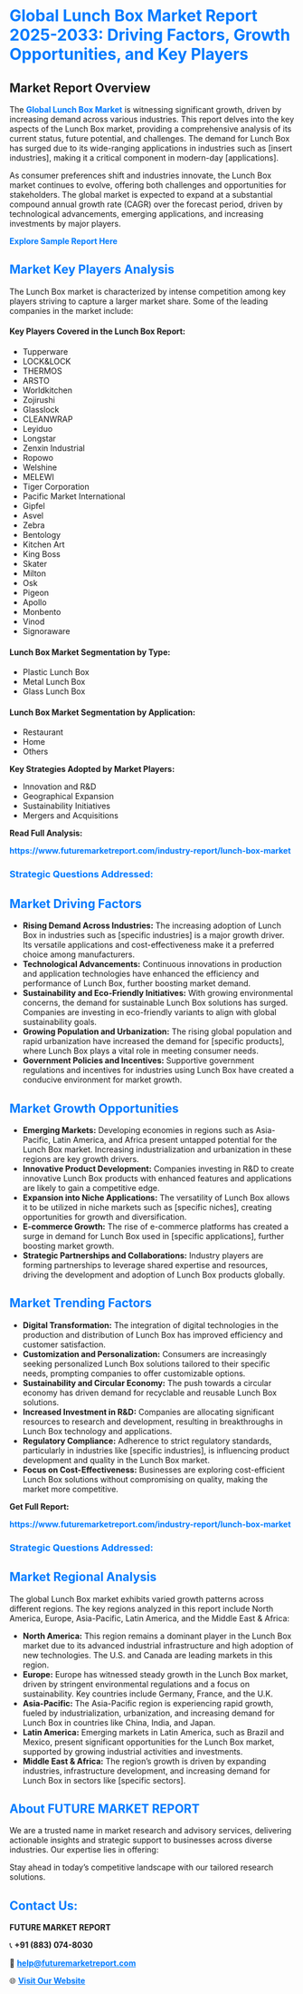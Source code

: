 <h1 style="color: #007BFF;">Global Lunch Box Market Report 2025-2033: Driving Factors, Growth Opportunities, and Key Players</h1>

<section id="overview">
<h2>Market Report Overview</h2>
<p>The <a href="https://www.futuremarketreport.com/industry-report/lunch-box-market" style="color: #007BFF; text-decoration: none;"><strong>Global Lunch Box Market</strong></a> is witnessing significant growth, driven by increasing demand across various industries. This report delves into the key aspects of the Lunch Box market, providing a comprehensive analysis of its current status, future potential, and challenges. The demand for Lunch Box has surged due to its wide-ranging applications in industries such as [insert industries], making it a critical component in modern-day [applications].</p>
<p>As consumer preferences shift and industries innovate, the Lunch Box market continues to evolve, offering both challenges and opportunities for stakeholders. The global market is expected to expand at a substantial compound annual growth rate (CAGR) over the forecast period, driven by technological advancements, emerging applications, and increasing investments by major players.</p>
</section>

<section id="overview">
<p><a href="https://www.futuremarketreport.com/request-sample/reportId=58540" style="color: #007BFF; text-decoration: none;"><strong>Explore Sample Report Here</strong></a></p>
</section>

<section id="key-players">
<h2 style="color: #007BFF;">Market Key Players Analysis</h2>
<p>The Lunch Box market is characterized by intense competition among key players striving to capture a larger market share. Some of the leading companies in the market include:</p>
<h4>Key Players Covered in the Lunch Box Report:</h4>
<ul><li>Tupperware</li><li>LOCK&amp;LOCK</li><li>THERMOS</li><li>ARSTO</li><li>Worldkitchen</li><li>Zojirushi</li><li>Glasslock</li><li>CLEANWRAP</li><li>Leyiduo</li><li>Longstar</li><li>Zenxin Industrial</li><li>Ropowo</li><li>Welshine</li><li>MELEWI</li><li>Tiger Corporation</li><li>Pacific Market International</li><li>Gipfel</li><li>Asvel</li><li>Zebra</li><li>Bentology</li><li>Kitchen Art</li><li>King Boss</li><li>Skater</li><li>Milton</li><li>Osk</li><li>Pigeon</li><li>Apollo</li><li>Monbento</li><li>Vinod</li><li>Signoraware</li></ul>
<h4>Lunch Box Market Segmentation by Type:</h4>
<ul><li>Plastic Lunch Box</li><li>Metal Lunch Box</li><li>Glass Lunch Box</li></ul>

<h4>Lunch Box Market Segmentation by Application:</h4>
<ul><li>Restaurant</li><li>Home</li><li>Others</li></ul>
<p><strong>Key Strategies Adopted by Market Players:</strong></p>
<ul>
<li>Innovation and R&D</li>
<li>Geographical Expansion</li>
<li>Sustainability Initiatives</li>
<li>Mergers and Acquisitions</li>
</ul>
</section>

<section>
<p><strong>Read Full Analysis: </strong></p><a href="https://www.futuremarketreport.com/industry-report/lunch-box-market" style="color: #007BFF; text-decoration: none;"><strong>https://www.futuremarketreport.com/industry-report/lunch-box-market</strong></a>
<h3 style="color: #007BFF;">Strategic Questions Addressed:</h3>
</section>

<section id="driving-factors">
<h2 style="color: #007BFF;">Market Driving Factors</h2>
<ul>
<li><strong>Rising Demand Across Industries:</strong> The increasing adoption of Lunch Box in industries such as [specific industries] is a major growth driver. Its versatile applications and cost-effectiveness make it a preferred choice among manufacturers.</li>
<li><strong>Technological Advancements:</strong> Continuous innovations in production and application technologies have enhanced the efficiency and performance of Lunch Box, further boosting market demand.</li>
<li><strong>Sustainability and Eco-Friendly Initiatives:</strong> With growing environmental concerns, the demand for sustainable Lunch Box solutions has surged. Companies are investing in eco-friendly variants to align with global sustainability goals.</li>
<li><strong>Growing Population and Urbanization:</strong> The rising global population and rapid urbanization have increased the demand for [specific products], where Lunch Box plays a vital role in meeting consumer needs.</li>
<li><strong>Government Policies and Incentives:</strong> Supportive government regulations and incentives for industries using Lunch Box have created a conducive environment for market growth.</li>
</ul>
</section>

<section id="growth-opportunities">
<h2 style="color: #007BFF;">Market Growth Opportunities</h2>
<ul>
<li><strong>Emerging Markets:</strong> Developing economies in regions such as Asia-Pacific, Latin America, and Africa present untapped potential for the Lunch Box market. Increasing industrialization and urbanization in these regions are key growth drivers.</li>
<li><strong>Innovative Product Development:</strong> Companies investing in R&D to create innovative Lunch Box products with enhanced features and applications are likely to gain a competitive edge.</li>
<li><strong>Expansion into Niche Applications:</strong> The versatility of Lunch Box allows it to be utilized in niche markets such as [specific niches], creating opportunities for growth and diversification.</li>
<li><strong>E-commerce Growth:</strong> The rise of e-commerce platforms has created a surge in demand for Lunch Box used in [specific applications], further boosting market growth.</li>
<li><strong>Strategic Partnerships and Collaborations:</strong> Industry players are forming partnerships to leverage shared expertise and resources, driving the development and adoption of Lunch Box products globally.</li>
</ul>
</section>

<section id="trending-factors">
<h2 style="color: #007BFF;">Market Trending Factors</h2>
<ul>
<li><strong>Digital Transformation:</strong> The integration of digital technologies in the production and distribution of Lunch Box has improved efficiency and customer satisfaction.</li>
<li><strong>Customization and Personalization:</strong> Consumers are increasingly seeking personalized Lunch Box solutions tailored to their specific needs, prompting companies to offer customizable options.</li>
<li><strong>Sustainability and Circular Economy:</strong> The push towards a circular economy has driven demand for recyclable and reusable Lunch Box solutions.</li>
<li><strong>Increased Investment in R&D:</strong> Companies are allocating significant resources to research and development, resulting in breakthroughs in Lunch Box technology and applications.</li>
<li><strong>Regulatory Compliance:</strong> Adherence to strict regulatory standards, particularly in industries like [specific industries], is influencing product development and quality in the Lunch Box market.</li>
<li><strong>Focus on Cost-Effectiveness:</strong> Businesses are exploring cost-efficient Lunch Box solutions without compromising on quality, making the market more competitive.</li>
</ul>
</section>

<section>
<p><strong>Get Full Report: </strong></p><a href="https://www.futuremarketreport.com/industry-report/lunch-box-market" style="color: #007BFF; text-decoration: none;"><strong>https://www.futuremarketreport.com/industry-report/lunch-box-market</strong></a>
<h3 style="color: #007BFF;">Strategic Questions Addressed:</h3>
</section>


<section id="regional-analysis">
<h2 style="color: #007BFF;">Market Regional Analysis</h2>
<p>The global Lunch Box market exhibits varied growth patterns across different regions. The key regions analyzed in this report include North America, Europe, Asia-Pacific, Latin America, and the Middle East & Africa:</p>
<ul>
<li><strong>North America:</strong> This region remains a dominant player in the Lunch Box market due to its advanced industrial infrastructure and high adoption of new technologies. The U.S. and Canada are leading markets in this region.</li>
<li><strong>Europe:</strong> Europe has witnessed steady growth in the Lunch Box market, driven by stringent environmental regulations and a focus on sustainability. Key countries include Germany, France, and the U.K.</li>
<li><strong>Asia-Pacific:</strong> The Asia-Pacific region is experiencing rapid growth, fueled by industrialization, urbanization, and increasing demand for Lunch Box in countries like China, India, and Japan.</li>
<li><strong>Latin America:</strong> Emerging markets in Latin America, such as Brazil and Mexico, present significant opportunities for the Lunch Box market, supported by growing industrial activities and investments.</li>
<li><strong>Middle East & Africa:</strong> The region’s growth is driven by expanding industries, infrastructure development, and increasing demand for Lunch Box in sectors like [specific sectors].</li>
</ul>
</section>

<footer>
<h2 style="color: #007BFF;">About FUTURE MARKET REPORT</h2>
<p>We are a trusted name in market research and advisory services, delivering actionable insights and strategic support to businesses across diverse industries. Our expertise lies in offering:</p>

<p>Stay ahead in today’s competitive landscape with our tailored research solutions.</p>

<h2 style="color: #007BFF;">Contact Us:</h2>
<p><strong>FUTURE MARKET REPORT</strong></p>
<p>📞 <strong>+91 (883) 074-8030</strong></p>
<p>📧 <strong><a href="mailto:help@futuremarketreport.com" style="color: #007BFF;">help@futuremarketreport.com</a></strong></p>
<p>🌐 <strong><a href="https://www.futuremarketreport.com/" style="color: #007BFF;">Visit Our Website</a></strong></p>
</footer>